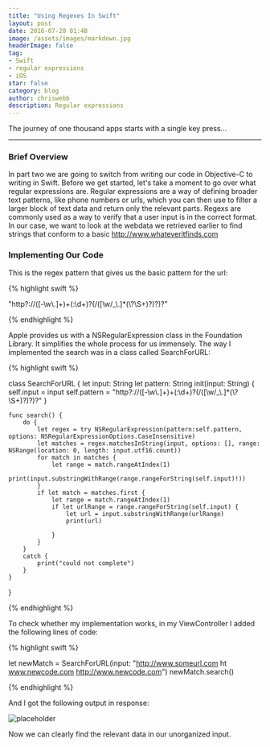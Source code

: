 ```yaml
---
title: "Using Regexes In Swift"
layout: post
date: 2016-07-20 01:48
image: /assets/images/markdown.jpg
headerImage: false
tag:
- Swift
- regular expressions
- iOS
star: false
category: blog
author: chriswebb
description: Regular expressions
---
```


<p class="message">
The journey of one thousand apps starts with a single key press...
</p>

---

### Brief Overview
In part two we are going to switch from writing our code in Objective-C to writing in Swift. Before we get started, let's take a moment to go over what regular expressions are. Regular expressions are a way of defining broader text patterns, like phone numbers or urls, which you can then use to filter a larger block of text data and return only the relevant parts. Regexs are commonly used as a way to verify that a user input is in the correct format. In our case, we want to look at the webdata we retrieved earlier to find strings that conform to a basic http://www.whateveritfinds.com


### Implementing Our Code
This is the regex pattern that gives us the basic pattern for the url:

{% highlight swift %}

"http?://([-\\w\\.]+)+(:\\d+)?(/([\\w/_\\.]*(\\?\\S+)?)?)?"

{% endhighlight %}

Apple provides us with a NSRegularExpression class in the Foundation Library. It simplifies the whole process for us immensely. The way I implemented the search was in a class called SearchForURL:

{% highlight swift %}

class SearchForURL {
    let input: String
    let pattern: String
    init(input: String) {
        self.input = input
        self.pattern = "http?://([-\\w\\.]+)+(:\\d+)?(/([\\w/_\\.]*(\\?\\S+)?)?)?"
    }

    func search() {
        do {
            let regex = try NSRegularExpression(pattern:self.pattern, options: NSRegularExpressionOptions.CaseInsensitive)
            let matches = regex.matchesInString(input, options: [], range: NSRange(location: 0, length: input.utf16.count))
            for match in matches {
                let range = match.rangeAtIndex(1)
                print(input.substringWithRange(range.rangeForString(self.input)!))
            }
            if let match = matches.first {
                let range = match.rangeAtIndex(1)
                if let urlRange = range.rangeForString(self.input) {
                    let url = input.substringWithRange(urlRange)
                    print(url)

                }
            }
        }
        catch {
            print("could not complete")
        }    
    }

}

{% endhighlight %}

To check whether my implementation works, in my ViewController I added the following lines of code:

{% highlight swift %}

let newMatch = SearchForURL(input: "http://www.someurl.com ht  www.newcode.com http://www.newcode.com")
newMatch.search()

{% endhighlight %}

And I got the following output in response:

![placeholder](https://raw.githubusercontent.com/chriswebb09/chriswebb09.github.io/master/public/screenshot-2.png "Filtered Web Content")

Now we can clearly find the relevant data in our unorganized input.
